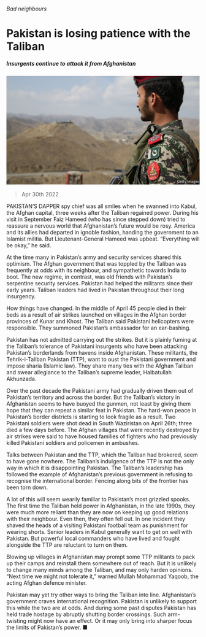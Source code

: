 ###### Bad neighbours

# Pakistan is losing patience with the Taliban 

##### Insurgents continue to attack it from Afghanistan 

![image](images/20220430_asp501.jpg) 

> Apr 30th 2022 

PAKISTAN’S DAPPER spy chief was all smiles when he swanned into Kabul, the Afghan capital, three weeks after the Taliban regained power. During his visit in September Faiz Hameed (who has since stepped down) tried to reassure a nervous world that Afghanistan’s future would be rosy. America and its allies had departed in ignoble fashion, handing the government to an Islamist militia. But Lieutenant-General Hameed was upbeat. “Everything will be okay,” he said.

At the time many in Pakistan’s army and security services shared this optimism. The Afghan government that was toppled by the Taliban was frequently at odds with its neighbour, and sympathetic towards India to boot. The new regime, in contrast, was old friends with Pakistan’s serpentine security services. Pakistan had helped the militants since their early years. Taliban leaders had lived in Pakistan throughout their long insurgency.


How things have changed. In the middle of April 45 people died in their beds as a result of air strikes launched on villages in the Afghan border provinces of Kunar and Khost. The Taliban said Pakistani helicopters were responsible. They summoned Pakistan’s ambassador for an ear-bashing.

Pakistan has not admitted carrying out the strikes. But it is plainly fuming at the Taliban’s tolerance of Pakistani insurgents who have been attacking Pakistan’s borderlands from havens inside Afghanistan. These militants, the Tehrik-i-Taliban Pakistan (TTP), want to oust the Pakistani government and impose sharia (Islamic law). They share many ties with the Afghan Taliban and swear allegiance to the Taliban’s supreme leader, Haibatullah Akhunzada.

Over the past decade the Pakistani army had gradually driven them out of Pakistan’s territory and across the border. But the Taliban’s victory in Afghanistan seems to have buoyed the gunmen, not least by giving them hope that they can repeat a similar feat in Pakistan. The hard-won peace in Pakistan’s border districts is starting to look fragile as a result. Two Pakistani soldiers were shot dead in South Waziristan on April 26th; three died a few days before. The Afghan villages that were recently destroyed by air strikes were said to have housed families of fighters who had previously killed Pakistani soldiers and policemen in ambushes.

Talks between Pakistan and the TTP, which the Taliban had brokered, seem to have gone nowhere. The Taliban’s indulgence of the TTP is not the only way in which it is disappointing Pakistan. The Taliban’s leadership has followed the example of Afghanistan’s previous government in refusing to recognise the international border. Fencing along bits of the frontier has been torn down.

A lot of this will seem wearily familiar to Pakistan’s most grizzled spooks. The first time the Taliban held power in Afghanistan, in the late 1990s, they were much more reliant than they are now on keeping up good relations with their neighbour. Even then, they often fell out. In one incident they shaved the heads of a visiting Pakistani football team as punishment for wearing shorts. Senior leaders in Kabul generally want to get on well with Pakistan. But powerful local commanders who have lived and fought alongside the TTP are reluctant to turn on them.

Blowing up villages in Afghanistan may prompt some TTP militants to pack up their camps and reinstall them somewhere out of reach. But it is unlikely to change many minds among the Taliban, and may only harden opinions. “Next time we might not tolerate it,” warned Mullah Mohammad Yaqoob, the acting Afghan defence minister.

Pakistan may yet try other ways to bring the Taliban into line. Afghanistan’s government craves international recognition. Pakistan is unlikely to support this while the two are at odds. And during some past disputes Pakistan has held trade hostage by abruptly shutting border crossings. Such arm-twisting might now have an effect. Or it may only bring into sharper focus the limits of Pakistan’s power. ■


